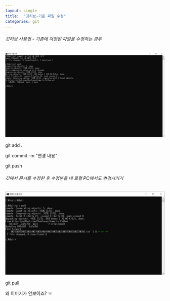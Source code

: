 ```yaml
---
layout: single
title:  "깃허브-기존 파일 수정"
categories: git
---
```


###### 깃허브 사용법 - 기존에 저장된 파일을 수정하는 경우



![깃허브사용법](../images/2022-01-01-useGit/깃허브사용법.JPG)

git add .

git commit -m "변경 내용"

git push


###### 깃에서 문서를 수정한 후 수정본을 내 로컬 PC에서도 변경시키기
![gitpull](../images/2022-01-01-useGit/gitpull.JPG)

git pull

왜 이미지가 안보이죠? ㅜ 

